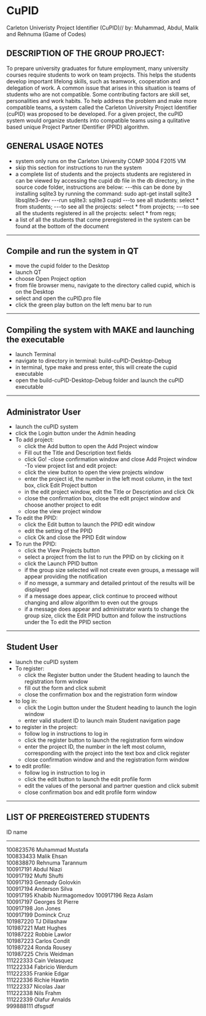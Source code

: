 # CuPID
Carleton Univeristy Project Identifier (CuPID)//
by: Muhammad, Abdul, Malik and Rehnuma (Game of Codes)

DESCRIPTION OF THE GROUP PROJECT:
----------------------------------
To prepare university graduates for future employment, many university courses require students to work on team projects. This helps the students develop important lifelong skills, such as teamwork, cooperation and delegation of work. A common issue that arises in this situation is teams of students who are not compatible. Some contributing factors are skill set, personalities and work habits. To help address the problem and make more compatible teams, a system called the Carleton University Project Identifier (cuPID) was proposed to be developed. For a given project, the cuPID system would organize students into compatible teams using a qulitative based unique Project Partner IDentifier (PPID) algorithm.


GENERAL USAGE NOTES
------------------------------------
- system only runs on the Carleton University COMP 3004 F2015 VM
- skip this section for instructions to run the system
- a complete list of students and the projects students are registered in can be viewed by accessing the cupid db file in the db directory, in the source code folder, instructions are below:
---this can be done by installing sqlite3 by running the command:
     sudo apt-get install sqlite3 libsqlite3-dev
---run sqlite3:
     sqlite3 cupid
---to see all students:
     select * from students;
---to see all the projects:
     select * from projects;
---to see all the students registered in all the projects:
     select * from regs;
- a list of all the students that come preregistered in the system can be found at the bottom of the document
----------------------------------------------------------------------------------------------------------------------------

Compile and run the system in QT
-----------------------------------------
- move the cupid folder to the Desktop
- launch QT
- choose Open Project option
- from file browser menu, navigate to the directory called cupid, which is on the Desktop
- select and open the cuPID.pro file
- click the green play button on the left menu bar to run
----------------------------------------------------------------------------------------------------------------------------

Compiling the system with MAKE and launching the executable
------------------------------------------------------------------------------
- launch Terminal
- navigate to directory in terminal: build-cuPID-Desktop-Debug
- in terminal, type make and press enter, this will create the cupid executable
- open the build-cuPID-Desktop-Debug folder and launch the cuPID executable
----------------------------------------------------------------------------------------------------------------------------

Administrator User
------------------------
- launch the cuPID system
- click the Login button under the Admin heading
- To add project:
     - click the Add button to open the Add Project window
     - Fill out the Title and Description text fields
     - click Go!
     -close confirmation window and close Add Project window
-To view project list and edit project:
     - click the view button to open the view projects window
     - enter the project id, the number in the left most column, in the text box, click Edit Project button
     - in the edit project window, edit the Title or Description and click Ok
     - close the confirmation box, close the edit project window and choose another project to edit
     - close the view project window
- To edit the PPID:
     - click the Edit button to launch the PPID edit window
     - edit the setting of the PPID
     - click Ok and close the PPID Edit window
- To run the PPID:
     - click the View Projects button
     - select a project from the list to run the PPID on by clicking on it 
     - click the Launch PPID button
     - if the group size selected will not create even groups, a message will appear providing the notification
     - if no messge, a summary and detailed printout of the results will be displayed
     - if a message does appear, click continue to proceed without changing and allow algorithm to even out the groups
     - if a message does appear and administrator wants to change the group size, click the Edit PPID button and follow the instructions under the To edit the PPID section

----------------------------------------------------------------------------------------------------------------------------

Student User
----------------
- launch the cuPID system
- To register:
     - click the Register button under the Student heading to launch the registration form window
     -  fill out the form and click submit
     - close the confirmation box and the registration form window
- to log in:
     - click the Login button under the Student heading to launch the login window
     - enter valid student ID to launch main Student navigation page
- to register in the project:
     - follow log in instructions to log in
     - click the register button to launch the registration form window
     - enter the project ID, the number in the left most column, corresponding with the project into the text box and click register
     - close confirmation window and and the registration form window
- to edit profile:
     - follow log in instruction to log in
     - click the edit button to launch the edit profile form
     -  edit the values of the personal and partner question and click submit 
     - close confirmation box and edit profile form window



------------------------------
LIST OF PREREGISTERED STUDENTS
------------------------------
ID          name                
----------  --------------------
100823576   Muhammad Mustafa    
100833433   Malik Ehsan         
100838870   Rehnuma Tarannum    
100917191   Abdul Niazi         
100917192   Mufti Shufti        
100917193   Gennady Golovkin    
100917194   Anderson Silva      
100917195   Khabib Nurmagomedov 
100917196   Reza Aslam          
100917197   Georges St Pierre   
100917198   Jon Jones           
100917199   Dominck Cruz        
101987220   TJ Dillashaw        
101987221   Matt Hughes         
101987222   Robbie Lawlor       
101987223   Carlos Condit       
101987224   Ronda Rousey        
101987225   Chris Weidman       
111222333   Cain Velasquez      
111222334   Fabricio Werdum     
111222335   Frankie Edgar       
111222336   Richie Hawtin       
111222337   Nicolas Jaar        
111222338   Nils Frahm          
111222339   Olafur Arnalds      
999888111   dfsgsdf
